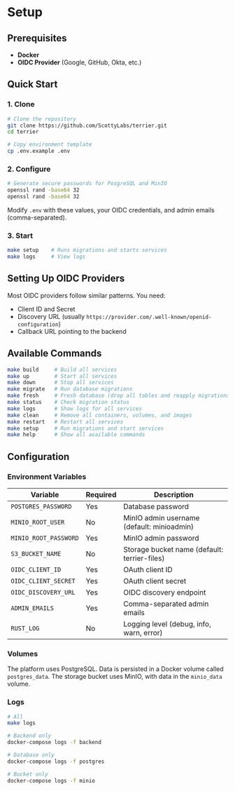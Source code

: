 # Setup

## Prerequisites

- **Docker**
- **OIDC Provider** (Google, GitHub, Okta, etc.)

## Quick Start

### 1. Clone

```bash
# Clone the repository
git clone https://github.com/ScottyLabs/terrier.git
cd terrier

# Copy environment template
cp .env.example .env
```

### 2. Configure

```bash
# Generate secure passwords for PosgreSQL and MinIO
openssl rand -base64 32
openssl rand -base64 32
```

Modify `.env` with these values, your OIDC credentials, and admin emails (comma-separated).

### 3. Start

```bash
make setup    # Runs migrations and starts services
make logs     # View logs
```

## Setting Up OIDC Providers

Most OIDC providers follow similar patterns. You need:

- Client ID and Secret
- Discovery URL (usually `https://provider.com/.well-known/openid-configuration`)
- Callback URL pointing to the backend

## Available Commands

```bash
make build     # Build all services
make up        # Start all services
make down      # Stop all services
make migrate   # Run database migrations
make fresh     # Fresh database (drop all tables and reapply migrations)
make status    # Check migration status
make logs      # Show logs for all services
make clean     # Remove all containers, volumes, and images
make restart   # Restart all services
make setup     # Run migrations and start services
make help      # Show all available commands
```

## Configuration

### Environment Variables

| Variable | Required | Description |
|----------|----------|-------------|
| `POSTGRES_PASSWORD` | Yes | Database password |
| `MINIO_ROOT_USER` | No | MinIO admin username (default: minioadmin) |
| `MINIO_ROOT_PASSWORD` | Yes | MinIO admin password |
| `S3_BUCKET_NAME` | No | Storage bucket name (default: terrier-files) |
| `OIDC_CLIENT_ID` | Yes | OAuth client ID |
| `OIDC_CLIENT_SECRET` | Yes | OAuth client secret |
| `OIDC_DISCOVERY_URL` | Yes | OIDC discovery endpoint |
| `ADMIN_EMAILS` | Yes | Comma-separated admin emails |
| `RUST_LOG` | No | Logging level (debug, info, warn, error) |

### Volumes

The platform uses PostgreSQL. Data is persisted in a Docker volume called `postgres_data`. The storage bucket uses MinIO, with data in the `minio_data` volume.

### Logs

```bash
# All
make logs

# Backend only
docker-compose logs -f backend

# Database only
docker-compose logs -f postgres

# Bucket only
docker-compose logs -f minio
```
